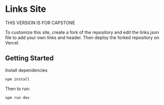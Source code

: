 # Links Site

THIS VERSION IS FOR CAPSTONE

To customize this site, create a fork of the repository and edit the links.json file to add your own links and header.
Then deploy the forked repository on Vercel.

## Getting Started

Install dependencies
```bash
npm install
```

Then to run:
```bash
npm run dev
```

